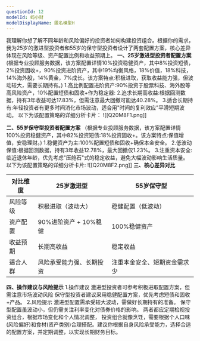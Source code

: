 ```yaml
---
questionId: 12
modelId: 蚂小财
modelDisplayName: 匿名模型H
---
```

我理解你想了解不同年龄和风险偏好的投资者如何构建投资组合。根据你的需求，我为25岁的激进型投资者和55岁的保守型投资者设计了两套配置方案，核心差异体现在风险等级、资产配置比例和收益预期上。
**一、25岁激进型投资者配置方案**
(根据专业投顾服务数据，该方案配置详情10%投资稳健资产，其中8%投资短债，2%投资固收+，90%投资进阶资产，其中19%均衡风格，18%价值，18%科技，14%海外股，14%黄金，7%成长。该方案特点:积极进取，获取收益能力强，但波动较大，需要长期持有。)
1.高比例配置进阶资产:90%投资于股票科技、海外股等高风险资产，10%配置短债和固收+作为稳定器:
2.追求长期高收益:根据回测数据，持有3年收益可达17.83%，但需注意最大回撤可能达40.28%。
3.适合长期持有:年轻投资者有更多时间消化市场波动，适合用"时间的复利效应"平滑短期波动。
以下为该配置策略的详细分析卡片：
![[Q20M8F1.png]]

**二、55岁保守型投资者配置方案**
（根据专业投顾服务数据，该方案配置详情100%投资稳健资产，其中82%投资短债:18%投资固收+。该方案特点:保值增值，安稳理财。)
1.稳健资产为主:100%配置短债和固收+确保本金安全。
2.低波动保值:根据回测数据，持有3年收益12.78%，最大回撤仅1.23%。
3.注重资本安全:临近退休年龄，优先考虑"压舱石"式的稳定收益，避免大幅波动影响生活质量。
以下为该配置策略的详细分析卡片:
![[Q20M8F2.png]]
**三、核心差异对比**

| 对比维度 | 25岁激进型          | 55岁保守型         |
| ---- | --------------- | -------------- |
| 风险等级 | 积极进取（波动大）       | 稳健配置（低波动）      |
| 资产配置 | 90%进阶资产 + 10%稳健 | 100%稳健资产       |
| 收益预期 | 长期高收益           | 稳定收益           |
| 适合人群 | 风险承受能力强、长期投资    | 注重本金安全、短期资金需求少 |
**四、操作建议与风险提示**
1.操作建议
激进型投资者可参考积极进取配置方案，但需注意市场波动风险
保守型投资者建议采用稳健配置方案，优先考虑短债和固收+产品。
2.风险提示
激进型配置需承受较大波动，需做好长期持有的准备。
保守型配置虽波动小，但仍需关注利率变化对债券价格的影响。
两者都应定期检视投资组合，根据市场变化和个人情况调整，
投资组合就像烹饪，需要根据个人口味(风险偏好)和食材(资产类别)合理搭配。建议你根据自身风险承受能力，选择合适的配置方案，并定期调整，以实现长期财务目标。
